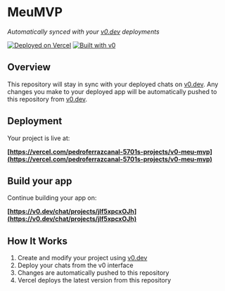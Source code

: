 # MeuMVP

*Automatically synced with your [v0.dev](https://v0.dev) deployments*

[![Deployed on Vercel](https://img.shields.io/badge/Deployed%20on-Vercel-black?style=for-the-badge&logo=vercel)](https://vercel.com/pedroferrazcanal-5701s-projects/v0-meu-mvp)
[![Built with v0](https://img.shields.io/badge/Built%20with-v0.dev-black?style=for-the-badge)](https://v0.dev/chat/projects/jIf5xpcxOJh)

## Overview

This repository will stay in sync with your deployed chats on [v0.dev](https://v0.dev).
Any changes you make to your deployed app will be automatically pushed to this repository from [v0.dev](https://v0.dev).

## Deployment

Your project is live at:

**[https://vercel.com/pedroferrazcanal-5701s-projects/v0-meu-mvp](https://vercel.com/pedroferrazcanal-5701s-projects/v0-meu-mvp)**

## Build your app

Continue building your app on:

**[https://v0.dev/chat/projects/jIf5xpcxOJh](https://v0.dev/chat/projects/jIf5xpcxOJh)**

## How It Works

1. Create and modify your project using [v0.dev](https://v0.dev)
2. Deploy your chats from the v0 interface
3. Changes are automatically pushed to this repository
4. Vercel deploys the latest version from this repository

